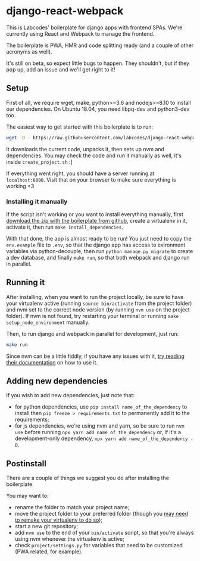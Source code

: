 # django-react-webpack

This is Labcodes' boilerplate for django apps with frontend SPAs. We're currently using React and Webpack to manage the frontend.

The boilerplate is PWA, HMR and code splitting ready (and a couple of other acronyms as well).

It's still on beta, so expect little bugs to happen. They shouldn't, but if they pop up, add an issue and we'll get right to it!

## Setup

First of all, we require wget, make, python>=3.6 and nodejs>=8.10 to install our dependencies. On Ubuntu 18.04, you need libpq-dev and python3-dev too.

The easiest way to get started with this boilerplate is to run:

```sh
wget -O - https://raw.githubusercontent.com/labcodes/django-react-webpack/feature\/update/create_project.sh | bash
```

It downloads the current code, unpacks it, then sets up nvm and dependencies. You may check the code and run it manually as well, it's inside `create_project.sh` :]

If everything went right, you should have a server running at `localhost:8000`. Visit that on your browser to make sure everything is working <3

### Installing it manually

If the script isn't working or you want to install everything manually, first [download the zip with the boilerplate from github](https://github.com/labcodes/django-react-webpack/archive/feature/update.zip), create a virtualenv in it, activate it, then run `make install_dependencies`.

With that done, the app is almost ready to be run! You just need to copy the `env.example` file to `.env`, so that the django app has access to evironment variables via python-decouple, then run `python manage.py migrate` to create a dev database, and finally `make run`, so that both webpack and django run in parallel.

## Running it

After installing, when you want to run the project locally, be sure to have your virtualenv active (running `source bin/activate` from the project folder) and nvm set to the correct node version (by running `nvm use` on the project folder). If nvm is not found, try restarting your terminal or running `make setup_node_environment` manually.

Then, to run django and webpack in parallel for development, just run:

```sh
make run
```

Since nvm can be a little fiddly, if you have any issues with it, [try reading their documentation](https://github.com/nvm-sh/nvm#installing-and-updating) on how to use it.

## Adding new dependencies

If you wish to add new dependencies, just note that:

- for python dependencies, use `pip install name_of_the_dependency` to install then `pip freeze > requirements.txt` to permanently add it to the requirements;
- for js dependencies, we're using nvm and yarn, so be sure to run `nvm use` before running `npx yarn add name_of_the_dependency` or, if it's a development-only dependency, `npx yarn add name_of_the_dependency -D`.

## Postinstall

There are a couple of things we suggest you do after installing the boilerplate.

You may want to:

- rename the folder to match your project name;
- move the project folder to your preferred folder (though you [may need to remake your virtualenv to do so](https://stackoverflow.com/questions/32407365/can-i-move-a-virtualenv#answer-58772116));
- start a new git repository;
- add `nvm use` to the end of your `bin/activate` script, so that you're always using nvm whenever the virtualenv is active;
- check `project/settings.py` for variables that need to be customized (PWA related, for example).
